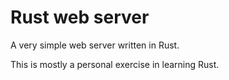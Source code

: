 # Rust web server

A very simple web server written in Rust.

This is mostly a personal exercise in learning Rust.

